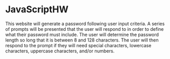 # JavaScriptHW
This website will generate a password following user input criteria. A series of prompts will be presented that the user will respond to in order to define what their password must include. The user will determine the password length so long that it is between 8 and 128 characters. The user will then respond to the prompt if they will need special characters, lowercase characters, uppercase characters, and/or numbers.

